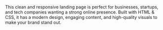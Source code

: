 This clean and responsive landing page is perfect for businesses, startups, and tech companies wanting a strong online presence. Built with HTML & CSS, it has a modern design, engaging content, and high-quality visuals to make your brand stand out.
